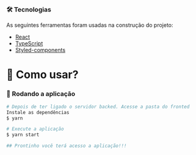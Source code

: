 ### 🛠 Tecnologias

As seguintes ferramentas foram usadas na construção do projeto:

- [React](https://pt-br.reactjs.org/)
- [TypeScript](https://www.typescriptlang.org/)
- [Styled-components](https://styled-components.com/)

<h1>📱 Como usar? </h1>

### 🎲 Rodando a aplicação

```bash
# Depois de ter ligado o servidor backed. Acesse a pasta do fronted
Instale as dependências
$ yarn

# Execute a aplicação
$ yarn start

## Prontinho você terá acesso a aplicação!!!
```
